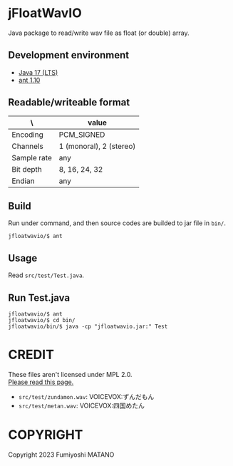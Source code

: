 # jFloatWavIO
Java package to read/write wav file as float (or double) array.

## Development environment
* [Java 17 (LTS)](https://adoptium.net/temurin/releases/?version=17)
* [ant 1.10](https://ant.apache.org/bindownload.cgi)

## Readable/writeable format
| \ |value|
|---|-----|
|Encoding|PCM_SIGNED|
|Channels|1 (monoral), 2 (stereo)|
|Sample rate|any|
|Bit depth|8, 16, 24, 32|
|Endian|any|

## Build
Run under command, and then source codes are builded to jar file in `bin/`.
```SH
jfloatwavio/$ ant
```

## Usage
Read `src/test/Test.java`.

## Run Test.java
```SH
jfloatwavio/$ ant
jfloatwavio/$ cd bin/
jfloatwavio/bin/$ java -cp "jfloatwavio.jar:" Test
```

# CREDIT
These files aren't licensed under MPL 2.0.<br>
[Please read this page.](https://zunko.jp/con_ongen_kiyaku.html)
* `src/test/zundamon.wav`: VOICEVOX:ずんだもん
* `src/test/metan.wav`: VOICEVOX:四国めたん

# COPYRIGHT
Copyright 2023 Fumiyoshi MATANO<br>
